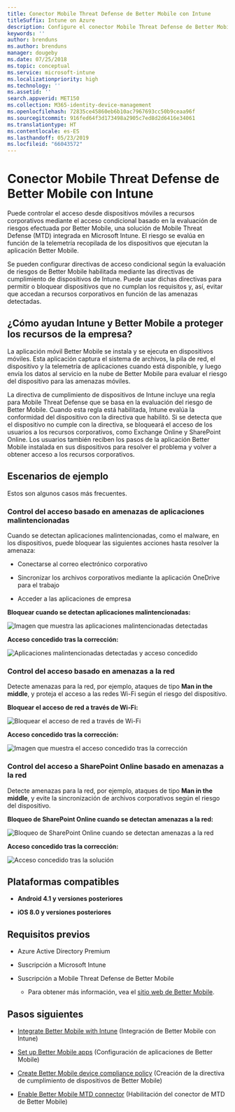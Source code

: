 ```yaml
---
title: Conector Mobile Threat Defense de Better Mobile con Intune
titleSuffix: Intune on Azure
description: Configure el conector Mobile Threat Defense de Better Mobile con Intune.
keywords: ''
author: brenduns
ms.author: brenduns
manager: dougeby
ms.date: 07/25/2018
ms.topic: conceptual
ms.service: microsoft-intune
ms.localizationpriority: high
ms.technology: ''
ms.assetid: ''
search.appverid: MET150
ms.collection: M365-identity-device-management
ms.openlocfilehash: 72835ce45860eb6b10ac7967693cc50b9ceaa96f
ms.sourcegitcommit: 916fed64f3d173498a2905c7ed8d2d6416e34061
ms.translationtype: HT
ms.contentlocale: es-ES
ms.lasthandoff: 05/23/2019
ms.locfileid: "66043572"
---
```

# <a name="better-mobile-threat-defense-connector-with-intune"></a>Conector Mobile Threat Defense de Better Mobile con Intune

Puede controlar el acceso desde dispositivos móviles a recursos corporativos mediante el acceso condicional basado en la evaluación de riesgos efectuada por Better Mobile, una solución de Mobile Threat Defense (MTD) integrada en Microsoft Intune. El riesgo se evalúa en función de la telemetría recopilada de los dispositivos que ejecutan la aplicación Better Mobile.

Se pueden configurar directivas de acceso condicional según la evaluación de riesgos de Better Mobile habilitada mediante las directivas de cumplimiento de dispositivos de Intune. Puede usar dichas directivas para permitir o bloquear dispositivos que no cumplan los requisitos y, así, evitar que accedan a recursos corporativos en función de las amenazas detectadas.

## <a name="how-do-intune-and-better-mobile-help-protect-your-company-resources"></a>¿Cómo ayudan Intune y Better Mobile a proteger los recursos de la empresa?

La aplicación móvil Better Mobile se instala y se ejecuta en dispositivos móviles. Esta aplicación captura el sistema de archivos, la pila de red, el dispositivo y la telemetría de aplicaciones cuando está disponible, y luego envía los datos al servicio en la nube de Better Mobile para evaluar el riesgo del dispositivo para las amenazas móviles.

La directiva de cumplimiento de dispositivos de Intune incluye una regla para Mobile Threat Defense que se basa en la evaluación del riesgo de Better Mobile. Cuando esta regla está habilitada, Intune evalúa la conformidad del dispositivo con la directiva que habilitó. Si se detecta que el dispositivo no cumple con la directiva, se bloqueará el acceso de los usuarios a los recursos corporativos, como Exchange Online y SharePoint Online. Los usuarios también reciben los pasos de la aplicación Better Mobile instalada en sus dispositivos para resolver el problema y volver a obtener acceso a los recursos corporativos.

## <a name="sample-scenarios"></a>Escenarios de ejemplo

Estos son algunos casos más frecuentes.

### <a name="control-access-based-on-threats-from-malicious-apps"></a>Control del acceso basado en amenazas de aplicaciones malintencionadas

Cuando se detectan aplicaciones malintencionadas, como el malware, en los dispositivos, puede bloquear las siguientes acciones hasta resolver la amenaza:

-   Conectarse al correo electrónico corporativo

-   Sincronizar los archivos corporativos mediante la aplicación OneDrive para el trabajo

-   Acceder a las aplicaciones de empresa

**Bloquear cuando se detectan aplicaciones malintencionadas:**

![Imagen que muestra las aplicaciones malintencionadas detectadas](./media/better_mobile_maliciousapps_blocked.png)

**Acceso concedido tras la corrección:**

![Aplicaciones malintencionadas detectadas y acceso concedido](./media/better_mobile_maliciousapps_unblocked.png)

### <a name="control-access-based-on-threat-to-network"></a>Control del acceso basado en amenazas a la red

Detecte amenazas para la red, por ejemplo, ataques de tipo **Man in the middle**, y proteja el acceso a las redes Wi-Fi según el riesgo del dispositivo.

**Bloquear el acceso de red a través de Wi-Fi:**

![Bloquear el acceso de red a través de Wi-Fi](./media/better_mobile_network_wifi_blocked.png)

**Acceso concedido tras la corrección:**

![Imagen que muestra el acceso concedido tras la corrección](./media/better_mobile_network_wifi_unblocked.png)

### <a name="control-access-to-sharepoint-online-based-on-threat-to-network"></a>Control del acceso a SharePoint Online basado en amenazas a la red

Detecte amenazas para la red, por ejemplo, ataques de tipo **Man in the middle**, y evite la sincronización de archivos corporativos según el riesgo del dispositivo.

**Bloqueo de SharePoint Online cuando se detectan amenazas a la red:**

![Bloqueo de SharePoint Online cuando se detectan amenazas a la red](./media/better_mobile_network_spo_blocked.png)

**Acceso concedido tras la corrección:**

![Acceso concedido tras la solución](./media/better_mobile_network_spo_unblocked.png)

## <a name="supported-platforms"></a>Plataformas compatibles

-   **Android 4.1 y versiones posteriores**

-   **iOS 8.0 y versiones posteriores**

## <a name="prerequisites"></a>Requisitos previos

-   Azure Active Directory Premium

-   Suscripción a Microsoft Intune

-   Suscripción a Mobile Threat Defense de Better Mobile

    -   Para obtener más información, vea el [sitio web de Better Mobile](https://www.better.mobi/).

## <a name="next-steps"></a>Pasos siguientes

- [Integrate Better Mobile with Intune](better-mobile-mtd-connector-integration.md) (Integración de Better Mobile con Intune)

- [Set up Better Mobile apps](mtd-apps-ios-app-configuration-policy-add-assign.md) (Configuración de aplicaciones de Better Mobile)

- [Create Better Mobile device compliance policy](mtd-device-compliance-policy-create.md) (Creación de la directiva de cumplimiento de dispositivos de Better Mobile)

- [Enable Better Mobile MTD connector](mtd-connector-enable.md) (Habilitación del conector de MTD de Better Mobile)
